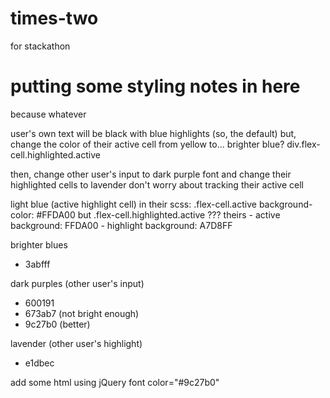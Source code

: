 # times-two
for stackathon

# putting some styling notes in here
because whatever

user's own text will be black with blue highlights (so, the default)
but, change the color of their active cell from yellow to... brighter blue?
	div.flex-cell.highlighted.active

then, change other user's input to dark purple font
and change their highlighted cells to lavender
don't worry about tracking their active cell


light blue (active highlight cell)
in their scss: .flex-cell.active background-color: #FFDA00
but .flex-cell.highlighted.active ???
    theirs - active background: FFDA00
    	   - highlight background: A7D8FF

brighter blues
- 3abfff

dark purples (other user's input)
- 600191
- 673ab7 (not bright enough)
- 9c27b0 (better)

lavender (other user's highlight)
- e1dbec


add some html using jQuery
font color="#9c27b0"
